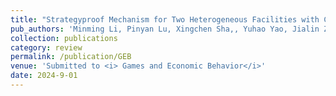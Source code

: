 ```yaml
---
title: "Strategyproof Mechanism for Two Heterogeneous Facilities with Constant Approximation Ratio"
pub_authors: 'Minming Li, Pinyan Lu, Xingchen Sha,, Yuhao Yao, Jialin Zhang'
collection: publications
category: review
permalink: /publication/GEB
venue: 'Submitted to <i> Games and Economic Behavior</i>'
date: 2024-9-01
---
```





